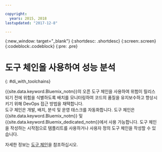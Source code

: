 ```yaml
---

copyright:
  years: 2015, 2018
lastupdated: "2017-12-8"

---
```


{:new_window: target="_blank"}
{:shortdesc: .shortdesc}
{:screen:.screen}
{:codeblock:.codeblock}
{:pre: .pre}

# 도구 체인을 사용하여 성능 분석
{: #di_with_toolchains}

{{site.data.keyword.Bluemix_notm}}의 오픈 도구 체인을 사용하여 위험이 릴리스되기 전에
위험을 식별하도록 배치를 모니터링하여 코드의 품질을 유지보수하고 향상시키기 위해 DevOps 접근 방법을 채택합니다.  
도구 체인은 개발, 배치, 분석 및 운영 태스크를 자동화합니다. 
도구 체인은 {{site.data.keyword.Bluemix_notm}} 및 {{site.data.keyword.Bluemix_dedicated_notm}}에서 사용 가능합니다. 
도구 체인을 작성하는 시작점으로 템플리트를 사용하거나 사용자 정의 도구 체인을 작성할 수 있습니다.

자세한 정보는 [도구 체인](/docs/services/ContinuousDelivery/toolchains_about.html#toolchains_about)을 참조하십시오.
